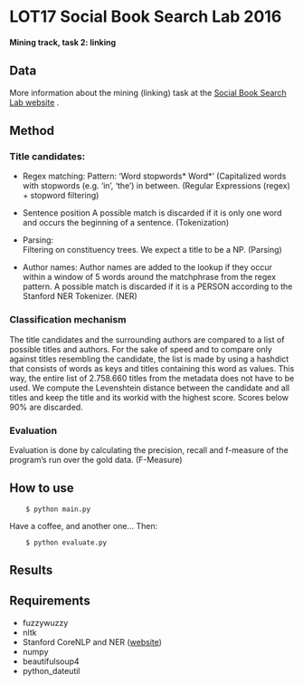 # LOT17 Social Book Search Lab 2016
#### Mining track, task 2: linking

## Data
More information about the mining (linking) task at the [Social Book Search Lab website](http://social-book-search.humanities.uva.nl/#/mining) .

## Method

### Title candidates:
* Regex matching:
    Pattern: ‘Word stopwords* Word*’ (Capitalized words with stopwords (e.g. ‘in’, ‘the’) in between.   (Regular Expressions (regex) + stopword filtering)

* Sentence position
    A possible match is discarded if it is only one word and occurs the beginning of a sentence. (Tokenization)

* Parsing:	
    Filtering on constituency trees. We expect a title to be a NP. (Parsing)
	
* Author names: 
    Author names are added to the lookup if they occur within a window of 5 words around the matchphrase from the regex pattern. A possible match is discarded if it is a PERSON according to the Stanford NER Tokenizer. (NER)

### Classification mechanism

The title candidates and the surrounding authors are compared to a list of possible titles and authors. For the sake of speed and to compare only against titles resembling the candidate, the list is made by using a hashdict that consists of words as keys and titles containing this word as values. This way, the entire list of 2.758.660 titles from the metadata does not have to be used. We compute the Levenshtein distance between the candidate and all titles and keep the title and its workid with the highest score. Scores below 90% are discarded. 

### Evaluation

Evaluation is done by calculating the precision, recall and f-measure of the program’s run over the gold data. (F-Measure)

## How to use

```
    $ python main.py
```

Have a coffee, and another one... Then:


```
    $ python evaluate.py
```


## Results

## Requirements

* fuzzywuzzy
* nltk
* Stanford CoreNLP and NER ([website](http://stanfordnlp.github.io/CoreNLP/))
* numpy
* beautifulsoup4
* python_dateutil




